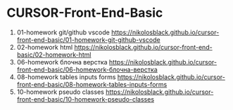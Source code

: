 # CURSOR-Front-End-Basic
1. 01-homework git/github vscode https://nikolosblack.github.io/cursor-front-end-basic/01-homework-git-github-vscode <br>
2. 02-homework html https://nikolosblack.github.io/cursor-front-end-basic/02-homework-html <br>
3. 06-homework блочна верстка https://nikolosblack.github.io/cursor-front-end-basic/06-homework-блочна-верстка <br>
4. 08-homework tables inputs forms https://nikolosblack.github.io/cursor-front-end-basic/08-homework-tables-inputs-forms <br>
5. 10-homework pseudo classes https://nikolosblack.github.io/cursor-front-end-basic/10-homework-pseudo-classes
